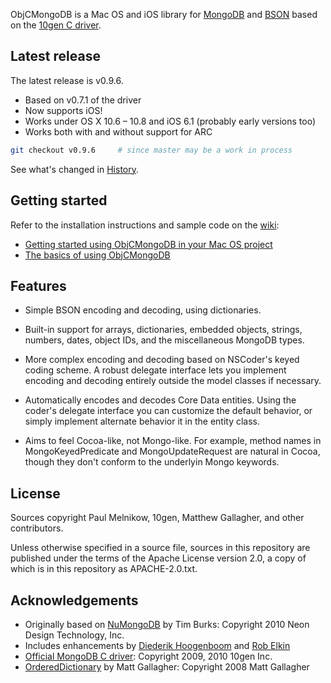 ObjCMongoDB is a Mac OS and iOS library for [MongoDB][] and [BSON][] based on
the [10gen C driver][mongo-c-driver].

## Latest release

The latest release is v0.9.6.

 -   Based on v0.7.1 of the driver
 -   Now supports iOS!
 -   Works under OS X 10.6 – 10.8 and iOS 6.1 (probably early versions too)
 -   Works both with and without support for ARC
 
```sh
git checkout v0.9.6     # since master may be a work in process
```

See what's changed in [History][].

## Getting started

Refer to the installation instructions and sample code on the
[wiki][]:

 -   [Getting started using ObjCMongoDB in your Mac OS project][GettingStarted]
 -   [The basics of using ObjCMongoDB][TheBasics]

## Features

 -   Simple BSON encoding and decoding, using dictionaries.

 -   Built-in support for arrays, dictionaries, embedded objects, strings,
     numbers, dates, object IDs, and the miscellaneous MongoDB types.

 -   More complex encoding and decoding based on NSCoder's keyed coding
     scheme. A robust delegate interface lets you implement encoding and
     decoding entirely outside the model classes if necessary.
   
 -   Automatically encodes and decodes Core Data entities. Using the coder's
     delegate interface you can customize the default behavior, or simply
     implement alternate behavior it in the entity class.

 -   Aims to feel Cocoa-like, not Mongo-like. For example, method names in
     MongoKeyedPredicate and MongoUpdateRequest are natural in Cocoa, though
     they don't conform to the underlyin Mongo keywords.

## License

Sources copyright Paul Melnikow, 10gen, Matthew Gallagher, and other
contributors.

Unless otherwise specified in a source file, sources in this repository are
published under the terms of the Apache License version 2.0, a copy of which is
in this repository as APACHE-2.0.txt.

## Acknowledgements

 -  Originally based on [NuMongoDB][] by Tim Burks: Copyright 2010 Neon Design Technology, Inc.
 -  Includes enhancements by [Diederik Hoogenboom][] and [Rob Elkin][]
 -  [Official MongoDB C driver][mongo-c-driver]: Copyright 2009, 2010 10gen Inc.
 -  [OrderedDictionary][] by Matt Gallagher: Copyright 2008 Matt Gallagher

[BSON]: http://bsonspec.org/
[MongoDB]: http://www.mongodb.org/
[mongo-c-driver]: https://github.com/mongodb/mongo-c-driver
[History]: HISTORY.md
[Wiki]: https://github.com/noa--/ObjCMongoDB/wiki
[GettingStarted]: https://github.com/noa--/ObjCMongoDB/wiki/GettingStarted
[TheBasics]: https://github.com/noa--/ObjCMongoDB/wiki/TheBasics
[NuMongoDB]: https://github.com/timburks/NuMongoDB
[Diederik Hoogenboom]: https://github.com/dhoogenb/NuMongoDB
[Rob Elkin]: https://github.com/robelkin/NuMongoDB
[OrderedDictionary]: http://cocoawithlove.com/2008/12/ordereddictionary-subclassing-cocoa.html

